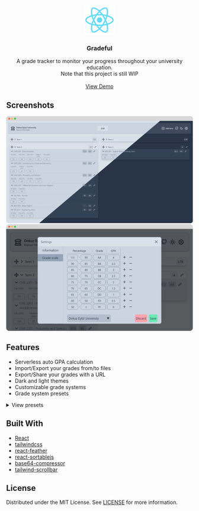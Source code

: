 <br/>
<p align="center">
  <a href="https://github.com/beyenilmez/gradeful">
    <img src="public\logo192.png" alt="Logo" width="80" height="80">
  </a>

  <h3 align="center">Gradeful</h3>

  <p align="center">
    A grade tracker to monitor your progress throughout your university education.
    <br>
    Note that this project is still WIP
    <br/>
    <br/>
    <a href="https://beyenilmez.github.io/gradeful/" target="_blank">View Demo</a>
  </p>
</p>

## Screenshots

![Main](./assets/screenshot-1.png)
![Settings](./assets/screenshot-2.png)

## Features

- Serverless auto GPA calculation
- Import/Export your grades from/to files
- Export/Share your grades with a URL
- Dark and light themes
- Customizable grade systems
- Grade system presets

<details>
  <summary>View presets</summary>
  
    1. Bilkent University
    2. Bogazici University
    3. Dokuz Eylül University
    4. Ege University
    5. Hacettepe University
    6. Middle East Technical University
    7. Yeditepe University
    8. Yildiz Technical University
</details>

## Built With

- [React](https://react.dev/)
- [tailwindcss](https://tailwindcss.com/)
- [react-feather](https://github.com/feathericons/react-feather)
- [react-sortablejs](https://github.com/SortableJS/react-sortablejs)
- [base64-compressor](https://github.com/eliot-akira/base64-compressor)
- [tailwind-scrollbar](https://github.com/adoxography/tailwind-scrollbar)

## License

Distributed under the MIT License. See [LICENSE](https://github.com/beyenilmez/gradeful/blob/main/LICENSE) for more information.
